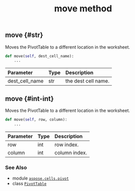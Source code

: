 ﻿---
title: move method
second_title: Aspose.Cells for Python via .NET API References
description: 
type: docs
weight: 200
url: /aspose.cells.pivot/pivottable/move/
is_root: false
---

## move {#str}

Moves the PivotTable to a different location in the worksheet.



```python
def move(self, dest_cell_name):
    ...
```


| Parameter | Type | Description |
| :- | :- | :- |
| dest_cell_name | str | the dest cell name. |


## move {#int-int}

Moves the PivotTable to a different location in the worksheet.



```python
def move(self, row, column):
    ...
```


| Parameter | Type | Description |
| :- | :- | :- |
| row | int | row index. |
| column | int | column index. |



### See Also
* module [`aspose.cells.pivot`](../../)
* class [`PivotTable`](/cells/python-net/aspose.cells.pivot/pivottable)
